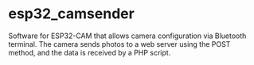 # esp32_camsender
Software for ESP32-CAM that allows camera configuration via Bluetooth terminal. The camera sends photos to a web server using the POST method, and the data is received by a PHP script.
